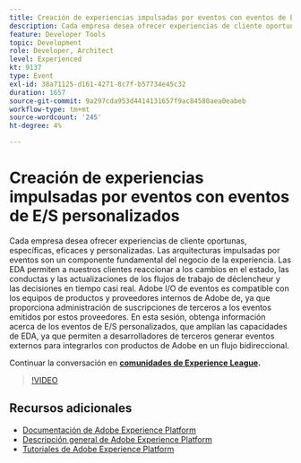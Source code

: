 ```yaml
---
title: Creación de experiencias impulsadas por eventos con eventos de E/S personalizados
description: Cada empresa desea ofrecer experiencias de cliente oportunas, específicas, eficaces y personalizadas. Las arquitecturas impulsadas por eventos son un componente fundamental del negocio de la experiencia. Las EDA permiten a nuestros clientes reaccionar a los cambios en el estado, las conductas y las actualizaciones de los flujos de trabajo de déclencheur y las decisiones en tiempo casi real. Adobe I/O de eventos es compatible con los equipos de productos y proveedores internos de Adobe de, ya que proporciona administración de suscripciones de terceros a los eventos emitidos por estos proveedores. En esta sesión, obtenga información acerca de los eventos de E/S personalizados, que amplían las capacidades de EDA, ya que permiten a desarrolladores de terceros generar eventos externos para integrarlos con productos de Adobe en un flujo bidireccional.
feature: Developer Tools
topic: Development
role: Developer, Architect
level: Experienced
kt: 9137
type: Event
exl-id: 38a71125-d161-4271-8c7f-b57734e45c32
duration: 1657
source-git-commit: 9a297cda953d4414131657f9ac84580aea0eabeb
workflow-type: tm+mt
source-wordcount: '245'
ht-degree: 4%

---
```


# Creación de experiencias impulsadas por eventos con eventos de E/S personalizados

Cada empresa desea ofrecer experiencias de cliente oportunas, específicas, eficaces y personalizadas. Las arquitecturas impulsadas por eventos son un componente fundamental del negocio de la experiencia. Las EDA permiten a nuestros clientes reaccionar a los cambios en el estado, las conductas y las actualizaciones de los flujos de trabajo de déclencheur y las decisiones en tiempo casi real. Adobe I/O de eventos es compatible con los equipos de productos y proveedores internos de Adobe de, ya que proporciona administración de suscripciones de terceros a los eventos emitidos por estos proveedores. En esta sesión, obtenga información acerca de los eventos de E/S personalizados, que amplían las capacidades de EDA, ya que permiten a desarrolladores de terceros generar eventos externos para integrarlos con productos de Adobe en un flujo bidireccional.

Continuar la conversación en **[comunidades de Experience League](https://adobe.ly/3kXfjdx).**

>[!VIDEO](https://video.tv.adobe.com/v/337616/?quality=12&learn=on&hidetitle=true)

## Recursos adicionales

- [Documentación de Adobe Experience Platform](https://experienceleague.adobe.com/docs/experience-platform.html)
- [Descripción general de Adobe Experience Platform](https://experienceleague.adobe.com/docs/experience-platform/landing/home.html?lang=es)
- [Tutoriales de Adobe Experience Platform](https://experienceleague.adobe.com/docs/platform-learn/tutorials/overview.html?lang=es)
